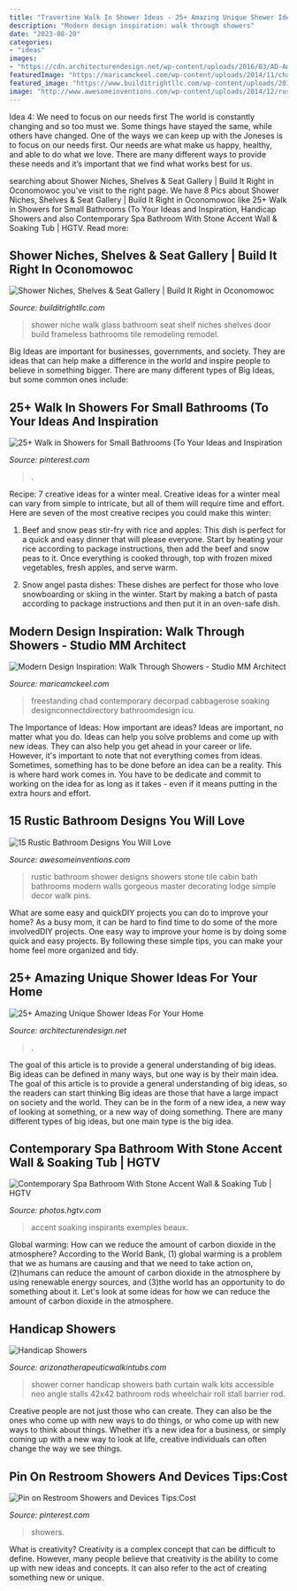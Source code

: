 ```yaml
---
title: "Travertine Walk In Shower Ideas - 25+ Amazing Unique Shower Ideas For Your Home"
description: "Modern design inspiration: walk through showers"
date: "2023-08-20"
categories:
- "ideas"
images:
- "https://cdn.architecturendesign.net/wp-content/uploads/2016/03/AD-Amazing-Unique-Shower-Ideas-For-Your-Home-19.jpg"
featuredImage: "https://maricamckeel.com/wp-content/uploads/2014/11/chadJamesGroup.jpg"
featured_image: "https://www.builditrightllc.com/wp-content/uploads/2014/11/2014-11-11-11.47.06-768x1024.jpg"
image: "http://www.awesomeinventions.com/wp-content/uploads/2014/12/rustic-bathroom-shower.jpg"
---
```



Idea 4: We need to focus on our needs first
The world is constantly changing and so too must we. Some things have stayed the same, while others have changed. One of the ways we can keep up with the Joneses is to focus on our needs first. Our needs are what make us happy, healthy, and able to do what we love. There are many different ways to provide these needs and it’s important that we find what works best for us.

	

		
searching about Shower Niches, Shelves &amp; Seat Gallery | Build It Right in Oconomowoc you've visit to the right page. We have 8 Pics about Shower Niches, Shelves &amp; Seat Gallery | Build It Right in Oconomowoc like 25+ Walk in Showers for Small Bathrooms (To Your Ideas and Inspiration, Handicap Showers and also Contemporary Spa Bathroom With Stone Accent Wall &amp; Soaking Tub | HGTV. Read more:
		
    
## Shower Niches, Shelves &amp; Seat Gallery | Build It Right In Oconomowoc

<img loading=lazy src="https://www.builditrightllc.com/wp-content/uploads/2014/11/2014-11-11-11.47.06-768x1024.jpg" onerror="this.onerror=null;this.src='https://tse2.mm.bing.net/th?id=OIP.B1IYmfgKAH7Biqk16bIZAAHaJ4&amp;pid=15.1';" alt="Shower Niches, Shelves &amp; Seat Gallery | Build It Right in Oconomowoc">

_Source: builditrightllc.com_

>shower niche walk glass bathroom seat shelf niches shelves door build frameless bathrooms tile remodeling remodel. 

	

Big Ideas are important for businesses, governments, and society. They are ideas that can help make a difference in the world and inspire people to believe in something bigger. There are many different types of Big Ideas, but some common ones include: 

    
## 25+ Walk In Showers For Small Bathrooms (To Your Ideas And Inspiration

<img loading=lazy src="https://i.pinimg.com/736x/2b/19/77/2b1977be5339b49492bfca92441168ce.jpg" onerror="this.onerror=null;this.src='https://tse4.mm.bing.net/th?id=OIP.UPDUFJN6MmMo4ct2wPxaegHaJ6&amp;pid=15.1';" alt="25+ Walk in Showers for Small Bathrooms (To Your Ideas and Inspiration">

_Source: pinterest.com_

>. 

	

Recipe: 7 creative ideas for a winter meal.
Creative ideas for a winter meal can vary from simple to intricate, but all of them will require time and effort. Here are seven of the most creative recipes you could make this winter: 
1. Beef and snow peas stir-fry with rice and apples: This dish is perfect for a quick and easy dinner that will please everyone. Start by heating your rice according to package instructions, then add the beef and snow peas to it. Once everything is cooked through, top with frozen mixed vegetables, fresh apples, and serve warm. 

2. Snow angel pasta dishes: These dishes are perfect for those who love snowboarding or skiing in the winter. Start by making a batch of pasta according to package instructions and then put it in an oven-safe dish.

    
## Modern Design Inspiration: Walk Through Showers - Studio MM Architect

<img loading=lazy src="https://maricamckeel.com/wp-content/uploads/2014/11/chadJamesGroup.jpg" onerror="this.onerror=null;this.src='https://tse2.mm.bing.net/th?id=OIP.YmG8NSe90UBVTt9mkwOSTQHaI-&amp;pid=15.1';" alt="Modern Design Inspiration: Walk Through Showers - Studio MM Architect">

_Source: maricamckeel.com_

>freestanding chad contemporary decorpad cabbagerose soaking designconnectdirectory bathroomdesign icu. 

	

The Importance of Ideas: How important are ideas?
Ideas are important, no matter what you do. Ideas can help you solve problems and come up with new ideas. They can also help you get ahead in your career or life.
However, it's important to note that not everything comes from ideas. Sometimes, something has to be done before an idea can be a reality. This is where hard work comes in. You have to be dedicate and commit to working on the idea for as long as it takes - even if it means putting in the extra hours and effort.

    
## 15 Rustic Bathroom Designs You Will Love

<img loading=lazy src="http://www.awesomeinventions.com/wp-content/uploads/2014/12/rustic-bathroom-shower.jpg" onerror="this.onerror=null;this.src='https://tse4.mm.bing.net/th?id=OIP.cIGFFb_nVaf6j8iyLJs5QwHaKb&amp;pid=15.1';" alt="15 Rustic Bathroom Designs You Will Love">

_Source: awesomeinventions.com_

>rustic bathroom shower designs showers stone tile cabin bath bathrooms modern walls gorgeous master decorating lodge simple decor walk pins. 

	

What are some easy and quickDIY projects you can do to improve your home?
As a busy mom, it can be hard to find time to do some of the more involvedDIY projects. One easy way to improve your home is by doing some quick and easy projects. By following these simple tips, you can make your home feel more organized and tidy.

    
## 25+ Amazing Unique Shower Ideas For Your Home

<img loading=lazy src="https://cdn.architecturendesign.net/wp-content/uploads/2016/03/AD-Amazing-Unique-Shower-Ideas-For-Your-Home-19.jpg" onerror="this.onerror=null;this.src='https://tse2.mm.bing.net/th?id=OIP.Ocr16de7kefxgQKJn4g_HAHaFj&amp;pid=15.1';" alt="25+ Amazing Unique Shower Ideas For Your Home">

_Source: architecturendesign.net_

>. 

	

The goal of this article is to provide a general understanding of big ideas. Big ideas can be defined in many ways, but one way is by their main idea. The goal of this article is to provide a general understanding of big ideas, so the readers can start thinking
Big ideas are those that have a large impact on society and the world. They can be in the form of a new idea, a new way of looking at something, or a new way of doing something. There are many different types of big ideas, but one main type is the big idea.

    
## Contemporary Spa Bathroom With Stone Accent Wall &amp; Soaking Tub | HGTV

<img loading=lazy src="https://hgtvhome.sndimg.com/content/dam/images/hgtv/fullset/2014/10/17/0/DBCR811_afters_013.JPG.rend.hgtvcom.616.924.suffix/1413556731365.jpeg" onerror="this.onerror=null;this.src='https://tse1.mm.bing.net/th?id=OIP.F-mHUXSzMNBPuPpV54ASjAHaLH&amp;pid=15.1';" alt="Contemporary Spa Bathroom With Stone Accent Wall &amp; Soaking Tub | HGTV">

_Source: photos.hgtv.com_

>accent soaking inspirants exemples beaux. 

	

Global warming: How can we reduce the amount of carbon dioxide in the atmosphere?
According to the World Bank, (1) global warming is a problem that we as humans are causing and that we need to take action on, (2)humans can reduce the amount of carbon dioxide in the atmosphere by using renewable energy sources, and (3)the world has an opportunity to do something about it. Let's look at some ideas for how we can reduce the amount of carbon dioxide in the atmosphere.

    
## Handicap Showers

<img loading=lazy src="https://arizonatherapeuticwalkintubs.com/wp-content/uploads/2013/05/handicap-shower-2042x42.jpg" onerror="this.onerror=null;this.src='https://tse1.mm.bing.net/th?id=OIP.SZbr6PBgfaibvRLIMxQDDwHaJ3&amp;pid=15.1';" alt="Handicap Showers">

_Source: arizonatherapeuticwalkintubs.com_

>shower corner handicap showers bath curtain walk kits accessible neo angle stalls 42x42 bathroom rods wheelchair roll stall barrier rod. 

	

Creative people are not just those who can create. They can also be the ones who come up with new ways to do things, or who come up with new ways to think about things. Whether it’s a new idea for a business, or simply coming up with a new way to look at life, creative individuals can often change the way we see things.

    
## Pin On Restroom Showers And Devices Tips:Cost

<img loading=lazy src="https://i.pinimg.com/736x/23/dc/34/23dc34af40242477e2c0de1cbb5fa659.jpg" onerror="this.onerror=null;this.src='https://tse4.mm.bing.net/th?id=OIP.ls5G4SgaIsQJjQjc0H-5ZwHaLB&amp;pid=15.1';" alt="Pin on Restroom Showers and Devices Tips:Cost">

_Source: pinterest.com_

>showers. 

	

What is creativity?
Creativity is a complex concept that can be difficult to define. However, many people believe that creativity is the ability to come up with new ideas and concepts. It can also refer to the act of creating something new or unique.

